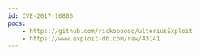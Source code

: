 ```yaml
---
id: CVE-2017-16806
pocs:
    - https://github.com/rickoooooo/ulteriusExploit
    - https://www.exploit-db.com/raw/43141
---
```

